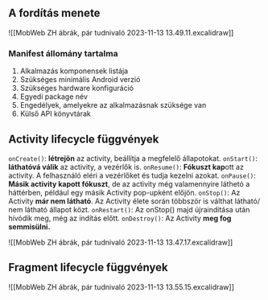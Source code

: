
## A fordítás menete
![[MobWeb ZH ábrák, pár tudnivaló 2023-11-13 13.49.11.excalidraw]]

### Manifest állomány tartalma
1. Alkalmazás komponensek listája
2. Szükséges minimális Android verzió
3. Szükséges hardware konfiguráció
4. Egyedi package név
5. Engedélyek, amelyekre az alkalmazásnak szüksége van
6. Külső API könyvtárak
## Activity lifecycle függvények
`onCreate()`: **létrejön** az activity, beállítja a megfelelő állapotokat.
`onStart()`: **láthatóvá válik** az activity, a vezérlők is. 
`onResume()`: **Fókuszt kap**ott az activity. A felhasználó eléri a vezérlőket és tudja kezelni azokat.
`onPause()`: **Másik activity kapott fókuszt**, de az activity még valamennyire láthetó a háttérben, például egy másik Activity pop-upként előjön.
`onStop()`: Az Activity **már nem látható**. Az Activity élete során többször is válthat látható/ nem látható állapot közt.
`onRestart()`: Az onStop() majd újraindítása után hívódik meg, még az indítás előtt.
`onDestroy()`: Az Activity **meg fog semmisülni.**


![[MobWeb ZH ábrák, pár tudnivaló 2023-11-13 13.47.17.excalidraw]]

## Fragment lifecycle függvények
![[MobWeb ZH ábrák, pár tudnivaló 2023-11-13 13.55.15.excalidraw]]
